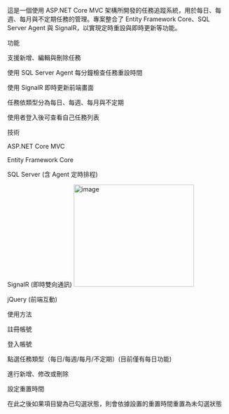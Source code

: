 這是一個使用 ASP.NET Core MVC 架構所開發的任務追蹤系統，用於每日、每週、每月與不定期任務的管理。專案整合了 Entity Framework Core、SQL Server Agent 與 SignalR，以實現定時重設與即時更新等功能。


功能

支援新增、編輯與刪除任務

使用 SQL Server Agent 每分鐘檢查任務重設時間

使用 SignalR 即時更新前端畫面

任務依類型分為每日、每週、每月與不定期

使用者登入後可查看自己任務列表


技術

ASP.NET Core MVC

Entity Framework Core

SQL Server (含 Agent 定時排程)

SignalR (即時雙向通訊)
<img width="274" height="233" alt="image" src="https://github.com/user-attachments/assets/1d728077-0ec4-4796-92b6-3bcf29abf5ac" />

jQuery (前端互動)


使用方法

註冊帳號

登入帳號

點選任務類型（每日/每週/每月/不定期）(目前僅有每日功能)

進行新增、修改或刪除

設定重置時間

在此之後如果項目變為已勾選狀態，則會依據設置的重置時間重置為未勾選狀態
